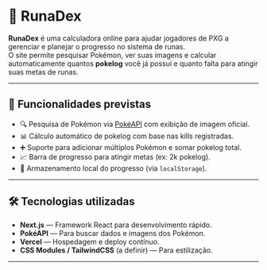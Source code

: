 # 📜 RunaDex

**RunaDex** é uma calculadora online para ajudar jogadores de PXG a gerenciar e planejar o progresso no sistema de runas.  
O site permite pesquisar Pokémon, ver suas imagens e calcular automaticamente quantos **pokelog** você já possui e quanto falta para atingir suas metas de runas.

---

## 🚀 Funcionalidades previstas

- 🔍 Pesquisa de Pokémon via [PokéAPI](https://pokeapi.co/) com exibição de imagem oficial.
- 📊 Cálculo automático de pokelog com base nas kills registradas.
- ➕ Suporte para adicionar múltiplos Pokémon e somar pokelog total.
- 📈 Barra de progresso para atingir metas (ex: 2k pokelog).
- 💾 Armazenamento local do progresso (via `localStorage`).

---

## 🛠 Tecnologias utilizadas

- **Next.js** — Framework React para desenvolvimento rápido.
- **PokéAPI** — Para buscar dados e imagens dos Pokémon.
- **Vercel** — Hospedagem e deploy contínuo.
- **CSS Modules / TailwindCSS** (a definir) — Para estilização.

---
